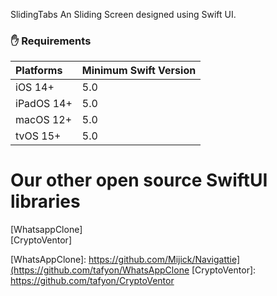 SlidingTabs
An Sliding Screen designed using Swift UI.



### ✋ Requirements

| **Platforms** | **Minimum Swift Version** |
|:----------|:----------|
| iOS 14+ | 5.0 |
| iPadOS 14+ | 5.0 |
| macOS 12+ | 5.0 |
| tvOS 15+ | 5.0 |


# Our other open source SwiftUI libraries
[WhatsappClone] 
<br>
[CryptoVentor] 



[WhatsAppClone]: https://github.com/Mijick/Navigattie](https://github.com/tafyon/WhatsAppClone
[CryptoVentor]: https://github.com/tafyon/CryptoVentor
